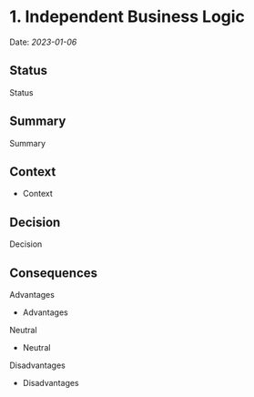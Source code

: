 # 1. Independent Business Logic

Date: *2023-01-06*

## Status

Status

## Summary

Summary

## Context

- Context

## Decision

Decision

## Consequences

Advantages

- Advantages

Neutral

- Neutral

Disadvantages

- Disadvantages
